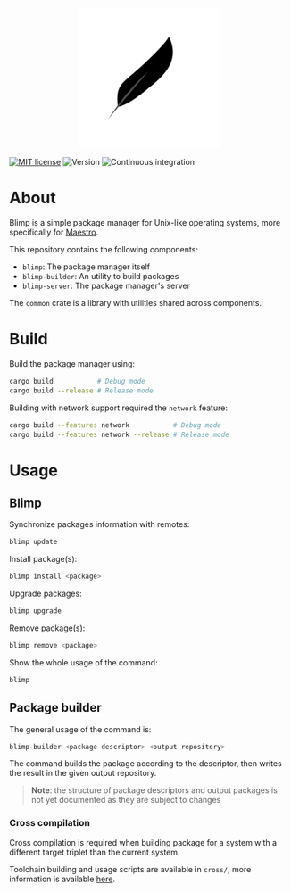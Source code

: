 <p align="center">
  <picture>
    <source media="(prefers-color-scheme: light)" srcset="https://raw.githubusercontent.com/llenotre/maestro-lnf/master/logo-light.svg">
    <img src="https://raw.githubusercontent.com/llenotre/maestro-lnf/master/logo.svg" alt="logo" width="50%" />
  </picture>
</p>

[![MIT license](https://img.shields.io/badge/license-MIT-blue.svg?style=for-the-badge&logo=book)](./LICENSE)
![Version](https://img.shields.io/badge/dynamic/toml?url=https%3A%2F%2Fraw.githubusercontent.com%2Fllenotre%2Fblimp%2Fmaster%2Fclient%2FCargo.toml&query=%24.package.version&style=for-the-badge&label=version)
![Continuous integration](https://img.shields.io/github/actions/workflow/status/llenotre/blimp/check.yml?style=for-the-badge&logo=github)

# About

Blimp is a simple package manager for Unix-like operating systems, more specifically for [Maestro](https://github.com/llenotre/maestro).

This repository contains the following components:
- `blimp`: The package manager itself
- `blimp-builder`: An utility to build packages
- `blimp-server`: The package manager's server

The `common` crate is a library with utilities shared across components.



# Build

Build the package manager using:

```sh
cargo build           # Debug mode
cargo build --release # Release mode
```

Building with network support required the `network` feature:

```sh
cargo build --features network           # Debug mode
cargo build --features network --release # Release mode
```



# Usage

## Blimp

Synchronize packages information with remotes:

```sh
blimp update
```

Install package(s):

```sh
blimp install <package>
```

Upgrade packages:

```sh
blimp upgrade
```

Remove package(s):

```sh
blimp remove <package>
```

Show the whole usage of the command:

```sh
blimp
```



## Package builder

The general usage of the command is:

```sh
blimp-builder <package descriptor> <output repository>
```

The command builds the package according to the descriptor, then writes the result in the given output repository.

> **Note**: the structure of package descriptors and output packages is not yet documented as they are subject to changes



### Cross compilation

Cross compilation is required when building package for a system with a different target triplet than the current system.

Toolchain building and usage scripts are available in `cross/`, more information is available [here](cross/README.md).

